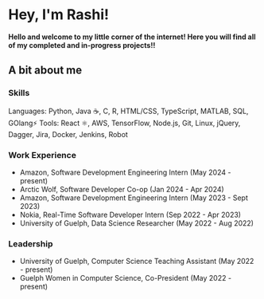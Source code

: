 # Hey, I'm Rashi! 
**Hello and welcome to my little corner of the internet! Here you will find all of my completed and in-progress projects!!** 

## A bit about me

### Skills

Languages: Python, Java ☕, C, R, HTML/CSS, TypeScript, MATLAB, SQL, GOlang⚡
Tools: React ⚛️, AWS, TensorFlow, Node.js, Git, Linux, jQuery, Dagger, Jira, Docker, Jenkins, Robot

### Work Experience 

- Amazon, Software Development Engineering Intern (May 2024 - present)
- Arctic Wolf, Software Developer Co-op (Jan 2024 - Apr 2024)
- Amazon, Software Development Engineering Intern (May 2023 - Sept 2023)
- Nokia, Real-Time Software Developer Intern (Sep 2022 - Apr 2023)
- University of Guelph, Data Science Researcher (May 2022 - Aug 2022)

### Leadership
- University of Guelph, Computer Science Teaching Assistant (May 2022 - present)
- Guelph Women in Computer Science, Co-President (May 2022 - present)
<!---
rashi2002/rashi2002 is a ✨ special ✨ repository because its `README.md` (this file) appears on your GitHub profile.
You can click the Preview link to take a look at your changes.
--->
